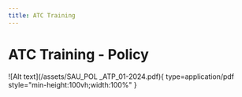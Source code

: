```yaml
---
title: ATC Training
---
```


# ATC Training - Policy
![Alt text](/assets/SAU_POL _ATP_01-2024.pdf){ type=application/pdf style="min-height:100vh;width:100%" }
